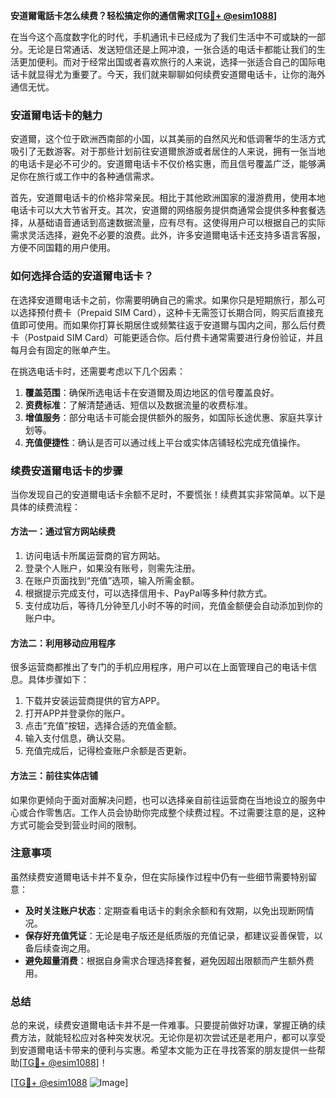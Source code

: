**安道爾電話卡怎么续费？轻松搞定你的通信需求[[TG💪+ @esim1088](https://t.me/s/esim1088)]**

在当今这个高度数字化的时代，手机通讯卡已经成为了我们生活中不可或缺的一部分。无论是日常通话、发送短信还是上网冲浪，一张合适的电话卡都能让我们的生活更加便利。而对于经常出国或者喜欢旅行的人来说，选择一张适合自己的国际电话卡就显得尤为重要了。今天，我们就来聊聊如何续费安道爾电话卡，让你的海外通信无忧。

### 安道爾电话卡的魅力

安道爾，这个位于欧洲西南部的小国，以其美丽的自然风光和低调奢华的生活方式吸引了无数游客。对于那些计划前往安道爾旅游或者居住的人来说，拥有一张当地的电话卡是必不可少的。安道爾电话卡不仅价格实惠，而且信号覆盖广泛，能够满足你在旅行或工作中的各种通信需求。

首先，安道爾电话卡的价格非常亲民。相比于其他欧洲国家的漫游费用，使用本地电话卡可以大大节省开支。其次，安道爾的网络服务提供商通常会提供多种套餐选择，从基础语音通话到高速数据流量，应有尽有。这使得用户可以根据自己的实际需求灵活选择，避免不必要的浪费。此外，许多安道爾电话卡还支持多语言客服，方便不同国籍的用户使用。

### 如何选择合适的安道爾电话卡？

在选择安道爾电话卡之前，你需要明确自己的需求。如果你只是短期旅行，那么可以选择预付费卡（Prepaid SIM Card），这种卡无需签订长期合同，购买后直接充值即可使用。而如果你打算长期居住或频繁往返于安道爾与国内之间，那么后付费卡（Postpaid SIM Card）可能更适合你。后付费卡通常需要进行身份验证，并且每月会有固定的账单产生。

在挑选电话卡时，还需要考虑以下几个因素：

1. **覆盖范围**：确保所选电话卡在安道爾及周边地区的信号覆盖良好。
2. **资费标准**：了解清楚通话、短信以及数据流量的收费标准。
3. **增值服务**：部分电话卡可能会提供额外的服务，如国际长途优惠、家庭共享计划等。
4. **充值便捷性**：确认是否可以通过线上平台或实体店铺轻松完成充值操作。

### 续费安道爾电话卡的步骤

当你发现自己的安道爾电话卡余额不足时，不要慌张！续费其实非常简单。以下是具体的续费流程：

#### 方法一：通过官方网站续费

1. 访问电话卡所属运营商的官方网站。
2. 登录个人账户，如果没有账号，则需先注册。
3. 在账户页面找到“充值”选项，输入所需金额。
4. 根据提示完成支付，可以选择信用卡、PayPal等多种付款方式。
5. 支付成功后，等待几分钟至几小时不等的时间，充值金额便会自动添加到你的账户中。

#### 方法二：利用移动应用程序

很多运营商都推出了专门的手机应用程序，用户可以在上面管理自己的电话卡信息。具体步骤如下：

1. 下载并安装运营商提供的官方APP。
2. 打开APP并登录你的账户。
3. 点击“充值”按钮，选择合适的充值金额。
4. 输入支付信息，确认交易。
5. 充值完成后，记得检查账户余额是否更新。

#### 方法三：前往实体店铺

如果你更倾向于面对面解决问题，也可以选择亲自前往运营商在当地设立的服务中心或合作零售店。工作人员会协助你完成整个续费过程。不过需要注意的是，这种方式可能会受到营业时间的限制。

### 注意事项

虽然续费安道爾电话卡并不复杂，但在实际操作过程中仍有一些细节需要特别留意：

- **及时关注账户状态**：定期查看电话卡的剩余余额和有效期，以免出现断网情况。
- **保存好充值凭证**：无论是电子版还是纸质版的充值记录，都建议妥善保管，以备后续查询之用。
- **避免超量消费**：根据自身需求合理选择套餐，避免因超出限额而产生额外费用。

### 总结

总的来说，续费安道爾电话卡并不是一件难事。只要提前做好功课，掌握正确的续费方法，就能轻松应对各种突发状况。无论你是初次尝试还是老用户，都可以享受到安道爾电话卡带来的便利与实惠。希望本文能为正在寻找答案的朋友提供一些帮助[[TG💪+ @esim1088](https://t.me/s/esim1088)]！

[[TG💪+ @esim1088](https://t.me/s/esim1088) ![Image](https://i.postimg.cc/4NQfJmqS/Snipaste-2025-05-13-00-14-12.png)]
